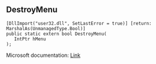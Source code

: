## DestroyMenu

```
[DllImport("user32.dll", SetLastError = true)] [return: MarshalAs(UnmanagedType.Bool)]
public static extern bool DestroyMenu(
   IntPtr hMenu
);
```

Microsoft documentation: [Link](https://docs.microsoft.com/en-us/windows/win32/api/winuser/nf-winuser-destroymenu)
